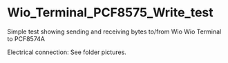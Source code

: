 # Wio_Terminal_PCF8575_Write_test

Simple test showing sending and receiving bytes to/from Wio Wio Terminal to PCF8574A

Electrical connection: See folder pictures.




